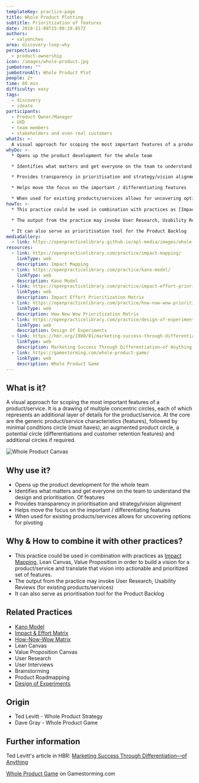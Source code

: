 ```yaml
---
templateKey: practice-page
title: Whole Product Plotting
subtitle: Prioritization of features
date: 2018-11-08T15:09:19.857Z
authors:
  - valyonchev
area: discovery-loop-why
perspectives:
  - product-ownership
icon: /images/whole-product.jpg
jumbotron: ""
jumbotronAlt: Whole Product Plot
people: 2+
time: 60 min
difficulty: easy
tags:
  - discovery
  - ideate
participants:
  - Product Owner/Manager
  - UXD
  - team members
  - stakeholders and even real customers
whatIs: >-
  A visual approach for scoping the most important features of a product/service. It is a drawing of multiple concentric circles, each of which represents an additional layer of details for the product/service. At the core are the generic product/service characteristics (features), followed by minimal conditions circle (must haves), an augmented product circle, a potential circle (differentiations and customer retention features) and additional circles if required.
whyDo: >-
  * Opens up the product development for the whole team

  * Identifies what matters and get everyone on the team to understand the design and prioritisation of features 

  * Provides transparency in prioritisation and strategy/vision alignment

  * Helps move the focus on the important / differentiating features

  * When used for existing products/services allows for uncovering options for pivoting
howTo: >-
  * This practice could be used in combination with practices as [Impact Mapping](https://openpracticelibrary.com/practice/impact-mapping/), Lean Canvas, Value Proposition in order to build a vision for a product/service and translate that vision into actionable and prioritized set of features.

  * The output from the practice may invoke User Research, Usability Reviews (for existing products/services)

  * It can also serve as prioritisation tool for the Product Backlog
mediaGallery:
  - link: https://openpracticelibrary.github.io/opl-media/images/whole-product.jpg
resources:
  - link: https://openpracticelibrary.com/practice/impact-mapping/
    linkType: web
    description: Impact Mapping
  - link: https://openpracticelibrary.com/practice/kano-model/
    linkType: web
    description: Kano Model
  - link: https://openpracticelibrary.com/practice/impact-effort-prioritization-matrix/
    linkType: web
    description: Impact Effort Prioritization Matrix
  - link: https://openpracticelibrary.com/practice/how-now-wow-prioritization-matrix/
    linkType: web
    description: How Now Wow Prioritization Matrix
  - link: https://openpracticelibrary.com/practice/design-of-experiments/
    linkType: web
    description: Design Of Experiments
  - link: https://hbr.org/1980/01/marketing-success-through-differentiation-of-anything
    linkType: web
    description: Marketing Success Through Differentiation—of Anything
  - link: https://gamestorming.com/whole-product-game/
    linkType: web
    description: Whole Product Game
---
```


## What is it?

A visual approach for scoping the most important features of a product/service. It is a drawing of multiple concentric circles, each of which represents an additional layer of details for the product/service. At the core are the generic product/service characteristics (features), followed by minimal conditions circle (must haves), an augmented product circle, a potential circle (differentiations and customer retention features) and additional circles if required.

![Whole Product Canvas](/images/whole-product.jpg)

## Why use it?

- Opens up the product development for the whole team
- Identifies what matters and get everyone on the team to understand the design and prioritisation. Of features
- Provides transparency in prioritisation and strategy/vision alignment
- Helps move the focus on the important / differentiating features
- When used for existing products/services allows for uncovering options for pivoting

## Why & How to combine it with other practices?

- This practice could be used in combination with practices as [Impact Mapping](https://openpracticelibrary.com/practice/impact-mapping/), Lean Canvas, Value Proposition in order to build a vision for a product/service and translate that vision into actionable and prioritized set of features.
- The output from the practice may invoke User Research, Usability Reviews (for existing products/services)
- It can also serve as prioritisation tool for the Product Backlog

## Related Practices

- [Kano Model ](https://openpracticelibrary.com/practice/kano-model/)
- [Impact & Effort Matrix](https://openpracticelibrary.com/practice/impact-effort-prioritization-matrix/)
- [How-Now-Wow Matrix](https://openpracticelibrary.com/practice/how-now-wow-prioritization-matrix/)
- Lean Canvas
- Value Proposition Canvas
- User Research
- User Interviews
- Brainstorming
- Product Roadmapping
- [Design of Experiments](https://openpracticelibrary.com/practice/design-of-experiments/)

## Origin

- Ted Levitt - Whole Product Strategy
- Dave Gray - Whole Product Game

## Further information

Ted Levitt's article in HBR: [Marketing Success Through Differentiation—of Anything](https://hbr.org/1980/01/marketing-success-through-differentiation-of-anything)

[Whole Product Game](https://gamestorming.com/whole-product-game/) on Gamestorming.com
